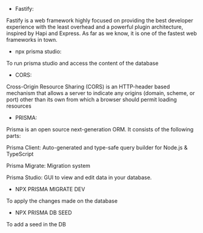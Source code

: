 - Fastify:

Fastify is a web framework highly focused on providing the best developer experience with the least overhead and a powerful plugin architecture, inspired by Hapi and Express. As far as we know, it is one of the fastest web frameworks in town.

- npx prisma studio:

To run prisma studio and access the content of the database

- CORS:

Cross-Origin Resource Sharing (CORS) is an HTTP-header based mechanism that allows a server to indicate any origins (domain, scheme, or port) other than its own from which a browser should permit loading resources

- PRISMA:

Prisma is an open source next-generation ORM. It consists of the following parts:

Prisma Client: Auto-generated and type-safe query builder for Node.js & TypeScript

Prisma Migrate: Migration system

Prisma Studio: GUI to view and edit data in your database.

- NPX PRISMA MIGRATE DEV

To apply the changes made on the database

- NPX PRISMA DB SEED

To add a seed in the DB